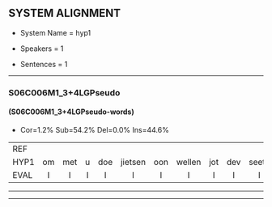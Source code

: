 
## SYSTEM ALIGNMENT

- System Name = hyp1

- Speakers = 1

- Sentences = 1

---

### S06C006M1_3+4LGPseudo

#### (S06C006M1_3+4LGPseudo-words)

- Cor=1.2%	Sub=54.2%	Del=0.0%	Ins=44.6%

|  |  |  |  |  |  |  |  |  |  |  |  |  |  |  |  |  |  |  |  |  |  |  |  |  |  |  |  |  |  |  |  |  |  |  |  |  |  |  |  |  |  |  |  |  |  |  |  |  |  |  |  |  |  |  |  |  |  |  |  |  |  |  |  |  |  |  |  |  |  |  |  |  |  |  |  |  |  |  |  |  |  |  |  |
|:--- |:---:|:---:|:---:|:---:|:---:|:---:|:---:|:---:|:---:|:---:|:---:|:---:|:---:|:---:|:---:|:---:|:---:|:---:|:---:|:---:|:---:|:---:|:---:|:---:|:---:|:---:|:---:|:---:|:---:|:---:|:---:|:---:|:---:|:---:|:---:|:---:|:---:|:---:|:---:|:---:|:---:|:---:|:---:|:---:|:---:|:---:|:---:|:---:|:---:|:---:|:---:|:---:|:---:|:---:|:---:|:---:|:---:|:---:|:---:|:---:|:---:|:---:|:---:|:---:|:---:|:---:|:---:|:---:|:---:|:---:|:---:|:---:|:---:|:---:|:---:|:---:|:---:|:---:|:---:|:---:|:---:|:---:|:---:|
| REF |  |  |  |  |  |  |  |  |  |  |  |  |  |  |  | ometuif | toejietsen | oonwijlen | jattesiet | nurudien | stoenydaas | deuveltek | juitonie | gevijdel | sidowaan | spekkeraai | wachteniek | verpierik | nappegreeuw | mantaroen |  |  |  |  |  |  |  |  |  |  |  |  |  |  |  |  |  |  |  |  |  |  | schielendaspen | crobeklunker | * | kabbestepen | verwarig | ooiebiekje | fandelig | * | * | jalekrewen | smoralij | zeekvlachine | kanaroe | toineetlijgen | meitsegrok | kantelogsten | ondermind | choporatie | zennebral | ijraspangen | blottenduuf | * | girdofhaalder | tobbermoeit | poentalschouden | havedil | * | * | verbrakkertje | gerauwejaak | hapeneren |
| HYP1 | om | met | u | doe | jietsen | oon | wellen | jot | dev | seetv | nu | ruv | deenv | sa | toen | nidas | de | fel | dek | yutoni | jeverdev | sivdovanv | spekea | wacht | ennik | opierik | napte | greeuw | gg | mantaroen | schilden | daspen | krobe | klun | lunker | kobes | tepen | verwaring | o | e | bik | ja | van | dering | g | nig | jallekreen | smoralle | sek | vlaggina | kan | naar | hoe | done | lege | met | ur | ok | candoloogstem | ondermint | joborati | sen | dev | bral | en | ro | sbangen | podende | duf | girdof | helder | tobermoeid | poentalsgouden | ha | haven | ve | dil | dorbracertian | gerae | jak | hap | e | neren |
| EVAL | I | I | I | I | I | I | I | I | I | I | I | I | I | I | I | S | S | S | S | S | S | S | S | S | S | S | S | S | S |  | I | I | I | I | I | I | I | I | I | I | I | I | I | I | I | I | I | I | I | I | I | I | S | S | S | S | S | S | S | S | S | S | S | S | S | S | S | S | S | S | S | S | S | S | S | S | S | S | S | S | S | S | S |
---

---
